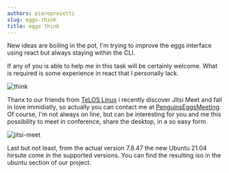 ```yaml
---
authors: pieroproietti
slug: eggs-think
title: eggs think
---
```


New ideas are boiling in the pot, I'm trying to improve the eggs interface using react but always staying within the CLI.

If any of you is able to help me in this task will be certainly welcome. What is required is some experience in react that I personally lack.

![think](/images/eggs-think.png) 

Thanx to our friends from [TeLOS Linux](https://sourceforge.net/projects/teloslinux/) i recently discover Jitsi Meet and fall in love immidiatly, so actually you can contact me  at [PenguinsEggsMeeting](https://meet.jit.si/PenguinsEggsMeeting). Of course, I'm not always on line, but can be interesting for you and me this possibility to meet in conference, share the desktop, in a so easy form. 

![jitsi-meet](/images/jitsi-meet.png) 

Last but not least, from the actual version 7.8.47 the new Ubuntu 21.04 hirsute come in the supported versions. You can find the resulting iso in the ubuntu section of our project.


